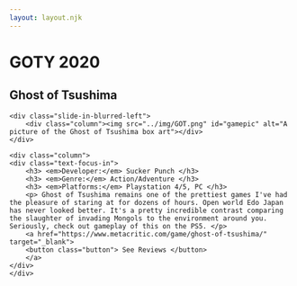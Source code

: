 ```yaml
---
layout: layout.njk
---
```

<div class="text-shadow-pop-right">
    <h1> GOTY 2020 </h1>
</div>

<div class="text-focus-in">
    <h2 class="gametitle"> Ghost of Tsushima </h2>
</div>

<div class="row">

    <div class="slide-in-blurred-left">
        <div class="column"><img src="../img/GOT.png" id="gamepic" alt="A picture of the Ghost of Tsushima box art"></div>
    </div>

    <div class="column">
    <div class="text-focus-in">
        <h3> <em>Developer:</em> Sucker Punch </h3>
        <h3> <em>Genre:</em> Action/Adventure </h3>
        <h3> <em>Platforms:</em> Playstation 4/5, PC </h3>
        <p> Ghost of Tsushima remains one of the prettiest games I've had the pleasure of staring at for dozens of hours. Open world Edo Japan has never looked better. It's a pretty incredible contrast comparing the slaughter of invading Mongols to the environment around you. Seriously, check out gameplay of this on the PS5. </p>
        <a href="https://www.metacritic.com/game/ghost-of-tsushima/" target="_blank">
        <button class="button"> See Reviews </button>
        </a>
    </div>
    </div>

</div>